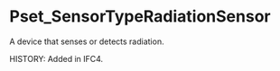 # Pset_SensorTypeRadiationSensor

A device that senses or detects radiation.
<!-- end of short definition -->
 HISTORY: Added in IFC4.
